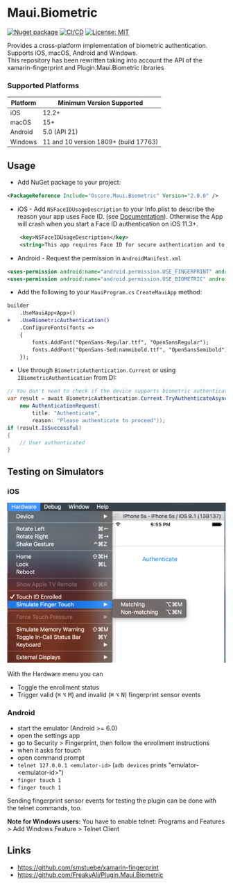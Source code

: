 # Maui.Biometric

[![Nuget package](https://img.shields.io/nuget/vpre/Oscore.Maui.Biometric)](https://www.nuget.org/packages/Oscore.Maui.Biometric/)
[![CI/CD](https://github.com/oscoreio/Maui.Biometric/actions/workflows/dotnet.yml/badge.svg?branch=main)](https://github.com/oscoreio/Maui.Biometric/actions/workflows/dotnet.yml)
[![License: MIT](https://img.shields.io/github/license/oscoreio/Maui.Biometric)](https://github.com/oscoreio/Maui.Biometric/blob/main/LICENSE)

Provides a cross-platform implementation of biometric authentication.  
Supports iOS, macOS, Android and Windows.  
This repository has been rewritten taking into account the API of the xamarin-fingerprint and Plugin.Maui.Biometric libraries

### Supported Platforms
| Platform | Minimum Version Supported             |
|----------|---------------------------------------|
| iOS      | 12.2+                                 |
| macOS    | 15+                                   |
| Android  | 5.0 (API 21)                          |
| Windows  | 11 and 10 version 1809+ (build 17763) |

## Usage
- Add NuGet package to your project:
```xml
<PackageReference Include="Oscore.Maui.Biometric" Version="2.0.0" />
```

- iOS - Add `NSFaceIDUsageDescription` to your Info.plist to describe the reason your app uses Face ID. 
(see [Documentation](https://developer.apple.com/library/content/documentation/General/Reference/InfoPlistKeyReference/Articles/CocoaKeys.html#//apple_ref/doc/uid/TP40009251-SW75)). 
Otherwise the App will crash when you start a Face ID authentication on iOS 11.3+.
```xml
	<key>NSFaceIDUsageDescription</key>
	<string>This app requires Face ID for secure authentication and to provide a personalized experience.</string>
```

- Android - Request the permission in `AndroidManifest.xml`
```xml
<uses-permission android:name="android.permission.USE_FINGERPRINT" android:maxSdkVersion="27" />
<uses-permission android:name="android.permission.USE_BIOMETRIC" android:minSdkVersion="28" />
```

- Add the following to your `MauiProgram.cs` `CreateMauiApp` method:
```diff
builder
    .UseMauiApp<App>()
+   .UseBiometricAuthentication()
    .ConfigureFonts(fonts =>
    {
        fonts.AddFont("OpenSans-Regular.ttf", "OpenSansRegular");
        fonts.AddFont("OpenSans-Sed:nammibold.ttf", "OpenSansSemibold");
    });
```

- Use through `BiometricAuthentication.Current` or using `IBiometricAuthentication` from DI:
```csharp
// You don't need to check if the device supports biometric authentication, the plugin does it for you
var result = await BiometricAuthentication.Current.TryAuthenticateAsync(
    new AuthenticationRequest(
        title: "Authenticate",
        reason: "Please authenticate to proceed"));
if (result.IsSuccessful)
{
    // User authenticated
}
```

## Testing on Simulators

### iOS

![Controlling the sensor on the iOS Simulator](assets/ios_simulator.png "Controlling the sensor on the iOS Simulator")

With the Hardware menu you can

- Toggle the enrollment status
- Trigger valid (<kbd>⌘</kbd> <kbd>⌥</kbd> <kbd>M</kbd>) and invalid (<kbd>⌘</kbd> <kbd>⌥</kbd> <kbd>N</kbd>) fingerprint sensor events

### Android

- start the emulator (Android >= 6.0)
- open the settings app
- go to Security > Fingerprint, then follow the enrollment instructions
- when it asks for touch
- open command prompt
- `telnet 127.0.0.1 <emulator-id>` (`adb devices` prints "emulator-&lt;emulator-id&gt;")
- `finger touch 1`
- `finger touch 1`

Sending fingerprint sensor events for testing the plugin can be done with the telnet commands, too.

**Note for Windows users:**
You have to enable telnet: Programs and Features > Add Windows Feature > Telnet Client

## Links
- https://github.com/smstuebe/xamarin-fingerprint
- https://github.com/FreakyAli/Plugin.Maui.Biometric